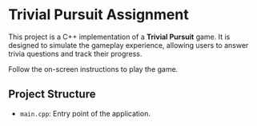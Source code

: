 # Trivial Pursuit Assignment

This project is a C++ implementation of a **Trivial Pursuit** game. It is designed to simulate the gameplay experience, allowing users to answer trivia questions and track their progress.

Follow the on-screen instructions to play the game.

## Project Structure

- `main.cpp`: Entry point of the application.
